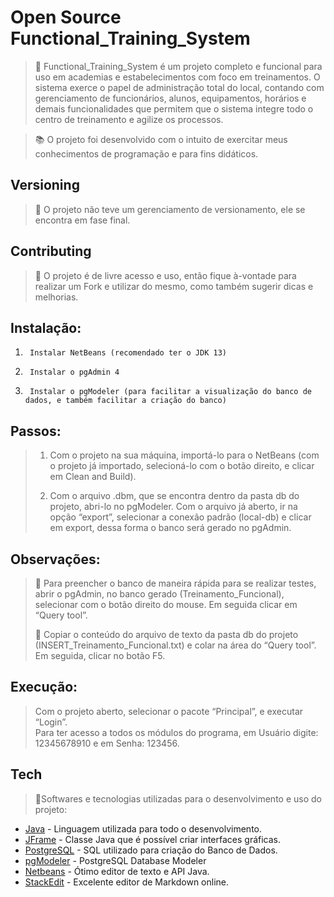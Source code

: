 
# Open Source Functional_Training_System

> :bicyclist: Functional_Training_System é um projeto completo e funcional para uso em academias e estabelecimentos com foco em treinamentos. O sistema exerce o papel de administração total do local, contando com gerenciamento de funcionários, alunos, equipamentos, horários e demais funcionalidades que permitem que o sistema integre todo o centro de treinamento e agilize os processos.   <br>

> :books: O projeto foi desenvolvido com o intuito de exercitar meus conhecimentos de programação e para fins didáticos.

## Versioning
> :flags: O projeto não teve um gerenciamento de versionamento, ele se encontra em fase final.

## Contributing
> :information_desk_person: O projeto é de livre acesso e uso, então fique à-vontade para realizar um Fork e utilizar do mesmo, como também sugerir dicas e melhorias.

## Instalação:      
1.      Instalar NetBeans (recomendado ter o JDK 13)       
2.      Instalar o pgAdmin 4        
3.      Instalar o pgModeler (para facilitar a visualização do banco de dados, e também facilitar a criação do banco)

## Passos:           
>1. Com o projeto na sua máquina, importá-lo para o NetBeans (com o projeto já importado, selecioná-lo com o botão direito, e clicar em Clean and Build).
>
>2. Com o arquivo .dbm, que se encontra dentro da pasta db do projeto, abri-lo no pgModeler. Com o arquivo já aberto, ir na opção “export”, selecionar a conexão padrão (local-db) e clicar em export, dessa forma o banco será gerado no pgAdmin.          


## Observações:
> :floppy_disk: Para preencher o banco de maneira rápida para se realizar testes, abrir o pgAdmin, no banco gerado (Treinamento_Funcional), selecionar com o botão direito do mouse. Em seguida clicar em “Query tool”.
>       
> :page_facing_up: Copiar o conteúdo do arquivo de texto da pasta db do projeto (INSERT_Treinamento_Funcional.txt) e colar na área do “Query tool”. Em seguida, clicar no botão F5.         


## Execução:       
> Com o projeto aberto, selecionar o pacote “Principal”, e executar “Login”.        
> Para ter acesso a todos os módulos do programa, em Usuário digite: 12345678910 e em Senha: 123456. 

## Tech
> :space_invader:Softwares e tecnologias utilizadas para o desenvolvimento e uso do projeto:

* [Java] - Linguagem utilizada para todo o desenvolvimento.
* [JFrame] - Classe Java que é possível criar interfaces gráficas.
* [PostgreSQL] - SQL utilizado para criação do Banco de Dados.
* [pgModeler] - PostgreSQL Database Modeler
* [Netbeans] - Ótimo editor de texto e API Java.
* [StackEdit] - Excelente editor de Markdown online.


[Java]: <https://www.java.com/pt_BR/>
[JFrame]: <https://docs.oracle.com/javase/7/docs/api/javax/swing/JFrame.html>
[PostgreSQL]: <https://www.postgresql.org/>
[pgModeler]: <https://pgmodeler.io/>
[Netbeans]: <https://netbeans.org/>
[StackEdit]: <https://stackedit.io/>
